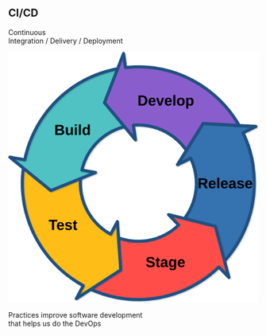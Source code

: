 
## CI/CD

<section>

Continuous<br/>Integration / Delivery / Deployment

![Continuous Integration](/img/cd.svg) <!-- .element: style="border:0;background-color:inherit;margin-top:0;height:8em;margin-bottom:-3em" -->

<aside class="notes">

Practices improve software development<br/>
that helps us do the DevOps

</aside>
</section>
<!-- -->

